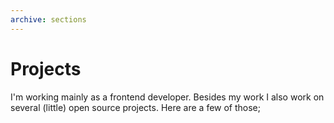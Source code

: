 ```yaml
---
archive: sections
---
```


# Projects

I'm working mainly as a frontend developer. Besides my work I also work on several (little) open source projects. Here are a few of those;
